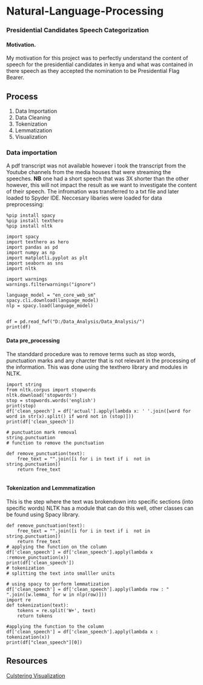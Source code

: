 # Natural-Language-Processing
### Presidential Candidates Speech Categorization
#### Motivation.
 My motivation for this project was to perfectly understand the content of speech for the presidential candidates in kenya and what was contained in there speech as they accepted the nomination to be Presidential Flag Bearer.
 
 ## Process
 1. Data Importation
 2. Data Cleaning
 3. Tokenization
 4. Lemmatization
 5. Visualization
 
 
 ### Data importation
A pdf transcript was not available however i took the transcript from the Youtube channels from the media houses that were streaming the speeches. <strong>NB</strong> one had a short speech that was 3X shorter than the other however, this will not impact the result as we want to investigate the content of their speech.
The infromation was transferred to a txt file and later loaded to Spyder IDE.
Neccesary libaries were loaded  for data preprocessing:
```
%pip install spacy
%pip install texthero
%pip install nltk

import spacy
import texthero as hero 
import pandas as pd
import numpy as np
import matplotli.pyplot as plt
import seaborn as sns
import nltk

import warnings
warnings.filterwarnings("ignore")

language_model = "en_core_web_sm"
spacy.cli.download(language_model)
nlp = spacy.load(language_model)


df = pd.read_fwf("D:/Data_Analysis/Data_Analysis/")
print(df)
````



#### Data pre_processing

The standdard procedure was to remove terms such as stop words, punctuation marks  and any charcter that is not relevant in the processing of the information. This was done using the texthero library and modules in NLTK.
```
import string
from nltk.corpus import stopwords
nltk.download('stopwords')
stop = stopwords.words('english')
print(stop)
df['clean_speech'] = df['actual'].apply(lambda x: ' '.join([word for word in str(x).split() if word not in (stop)]))
print(df['clean_speech'])

# punctuation mark removal
string.punctuation
# function to remove the punctuation

def remove_punctuation(text):
    free_text = "".join([i for i in text if i  not in string.punctuation])
    return free_text
    
  ```
#### Tokenization and Lemmmatization
This is the step where the text was brokendown into specific sections (into specific words) NLTK has a module that can do this well, other classes can be found using Spacy library.
```
def remove_punctuation(text):
    free_text = "".join([i for i in text if i  not in string.punctuation])
    return free_text
# applying the function on the column
df['clean_speech'] = df['clean_speech'].apply(lambda x :remove_punctuation(x))
print(df['clean_speech'])
# tokenization
# splitting the text into smalller units

# using spacy to perform lemmatization
df['clean_speech'] = df['clean_speech'].apply(lambda row : " ".join([w.lemma_ for w in nlp(row)]))
import re
def tokenization(text):
    tokens = re.split('W+', text)
    return tokens

#applying the function to the column
df['clean_speech'] = df['clean_speech'].apply(lambda x : tokenization(x))
print(df["clean_speech"][0])
```



    
## Resources
[Culstering Visualization](https://towardsdatascience.com/a-complete-exploratory-data-analysis-and-visualization-for-text-data-29fb1b96fb6a)

